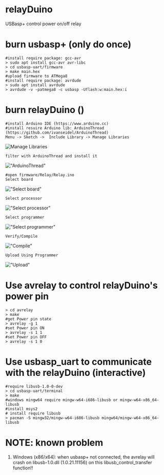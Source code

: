 # relayDuino
USBasp+ control power on/off relay

# burn usbasp+ (only do once)
    #install require package: gcc-avr
    > sudo apt install gcc-avr avr-libc
    > cd usbasp-uart/firmware
    > make main.hex
    #upload firmware to ATMega8
    #install require package: avrdude
    > sudo apt install avrdude
    > avrdude -v -patmega8 -c usbasp -Uflash:w:main.hex:i

# burn relayDuino ()
    #install Arduino IDE (https://www.arduino.cc)
    #install resuire Arduino lib: ArduinoThread (https://github.com/ivanseidel/ArduinoThread)
    Menu -> Sketch ->  Include Library -> Manage Libraries
![Manage Libraries](image/lib01.jpg)

    filter with ArduinoThread and install it
!["ArduinoThread"](image/lib02.jpg)

    #open firmware/Relay/Relay.ino
    Select board
!["Select board"](image/00-select-board.jpg)

    Select processor
!["Select processor"](image/01-select-processor.jpg)

    Select programmer
!["Select programmer"](image/02-select-programmer.jpg)

    Verify/Compile
!["Compile"](image/03-Compile.jpg )

    Upload Using Programmer
!["Upload"](image/04-upload-by-usbasp.jpg)

# Use avrelay to control relayDuino's  power pin
    > cd avrelay
    > make
    #get Power pin state
    > avrelay -g 1
    #set Power pin ON
    > avrelay -s 1 1
    #set Power pin OFF
    > avrelay -s 1 0

# Use usbasp_uart to communicate with the relayDuino (interactive)
    #require libusb-1.0-0-dev
    > cd usbasp-uart/terminal
    > make
    #windows mingw64 require mingw-w64-i686-libusb or mingw-w64-x86_64-libusb
    #install msys2
    # install require libusb
    > pacman -S mingw32/mingw-w64-i686-libusb mingw64/mingw-w64-x86_64-libusb

# NOTE: known problem
  1. Windows (x86/x64): when usbasp+ not connected, the avrelay will crash on libusb-1.0.dll (1.0.21.11156)
        on this libusb_control_transfer function!!
